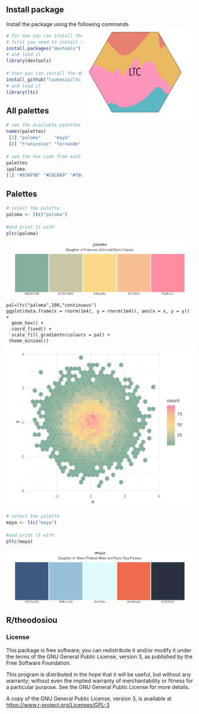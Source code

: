 ## Install package
Install the package using the following commands  <img align="right" src="ReadMEFigures/logo.png" width=300>


```r
# for now you can install the developemental version
# first you need to install the devtools package if you do not have it
install.packages("devtools") 
# and load it
library(devtools)

# then you can install the dev version of the ltc
install_github("loukesio/ltc_palettes")
# and load it
library(ltc)
```

## All palettes

```r
# see the available palettes
names(palettes)
 [1] "paloma"     "maya"       "dora"       "ploen"      "olga"       "mterese"    "gaby"      
 [8] "franscoise" "fernande"   "sylvie"     "expevo"        

# see the hex code from each palette 
palettes
$paloma
[1] "#83AF9B" "#C8C8A9" "#f8da8a" "#f7bf95" "#fe8ca1"
 ```

## Palettes
```r
# select the palette
paloma <- ltc("paloma")

#and print it with 
pltc(paloma)
```
<img src="ReadMEFigures/paloma.png">

```
pal=ltc("paloma",100,"continuous")
ggplot(data.frame(x = rnorm(1e4), y = rnorm(1e4)), aes(x = x, y = y)) +
  geom_hex() +
  coord_fixed() +
  scale_fill_gradientn(colours = pal) +
 theme_minimal()
```

<img src="ReadMEFigures/paloma_hex.png">




```r
# select the palette
maya <- ltc("maya")

#and print it with 
pltc(maya)
```
<img src="ReadMEFigures/maya.png">

## R/theodosiou

### License

This package is free software; you can redistribute it and/or modify it
under the terms of the GNU General Public License, version 3, as
published by the Free Software Foundation.

This program is distributed in the hope that it will be useful, but
without any warranty; without even the implied warranty of
merchantability or fitness for a particular purpose.  See the GNU
General Public License for more details.

A copy of the GNU General Public License, version 3, is available at
<https://www.r-project.org/Licenses/GPL-3>
